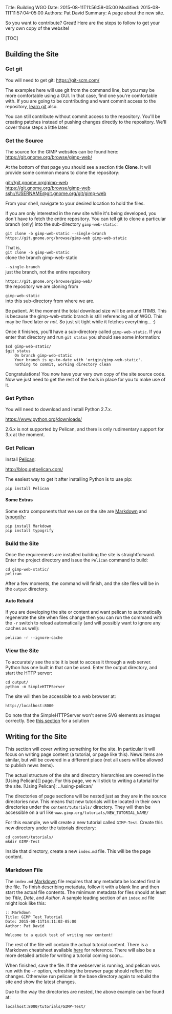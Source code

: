Title: Building WGO
Date: 2015-08-11T11:56:58-05:00
Modified: 2015-08-11T11:57:04-05:00
Authors: Pat David
Summary: A page about the new site.


So you want to contribute?
Great!
Here are the steps to follow to get your very own copy of the website!

[TOC]

## Building the Site

### Get git

You will need to get git: <https://git-scm.com/>

The examples here will use git from the command line, but you may be more comfortable using a GUI.
In that case, find one you're comfortable with.
If you are going to be contributing and want commit access to the repository, [learn git][] also.

[learn git]: https://git-scm.com/documentation

You can still contribute without commit access to the repository.
You'll be creating patches instead of pushing changes directly to the repository.
We'll cover those steps a little later.



### Get the Source

The source for the GIMP websites can be found here: <https://git.gnome.org/browse/gimp-web/>

At the bottom of that page you should see a section title **Clone**.
It will provide some common means to clone the repository:

[git://git.gnome.org/gimp-web](git://git.gnome.org/gimp-web)  
<https://git.gnome.org/browse/gimp-web>
<ssh://USERNAME@git.gnome.org/git/gimp-web>

From your shell, navigate to your desired location to hold the files.

If you are only interested in the new site while it's being developed, you don't have to fetch the entire repository.
You can tell git to clone a particular branch (only) into the sub-directory `gimp-web-static`:

`git clone -b gimp-web-static --single-branch https://git.gnome.org/browse/gimp-web gimp-web-static`

That is,  
`git clone -b gimp-web-static`  
clone the branch gimp-web-static

`--single-branch`  
just the branch, not the entire repository

`https://git.gnome.org/browse/gimp-web/`  
the repository we are cloning from

`gimp-web-static`  
into this sub-directory from where we are.

Be patient.
At the moment the total download size will be around 111MB.
This is because the gimp-web-static branch is still referencing all of WGO.
This may be fixed later *or not*.
So just sit tight while it fetches everything... :)

Once it finishes, you'll have a sub-directory called `gimp-web-static`.
If you enter that directory and run `git status` you should see some information:

    $cd gimp-web-static/
    $git status
        On branch gimp-web-static
        Your branch is up-to-date with 'origin/gimp-web-static'.
        nothing to commit, working directory clean

Congratulations!
You now have your very own copy of the site source code.
Now we just need to get the rest of the tools in place for you to make use of it.



### Get Python

You will need to download and install Python 2.7.x.

<https://www.python.org/downloads/>

2.6.x is not supported by Pelican, and there is only rudimentary support for 3.x at the moment.



### Get Pelican

Install [Pelican](http://blog.getpelican.com/):

<http://blog.getpelican.com/>

The easiest way to get it after installing Python is to use pip:

`pip install Pelican`



#### Some Extras

Some extra components that we use on the site are [Markdown][] and [typogrify][]:

`pip install Markdown`  
`pip install typogrify`

[Markdown]: http://daringfireball.net/projects/markdown/
[typogrify]: https://github.com/mintchaos/typogrify



### Build the Site

Once the requirements are installed building the site is straightforward.
Enter the project directory and issue the `Pelican` command to build:

    cd gimp-web-static/
    pelican

After a few moments, the command will finish, and the site files will be in the `output` directory.


#### Auto Rebuild

If you are developing the site or content and want pelican to automatically regenerate the site when files change then you can run the command with the `-r` switch to reload automatically (and will possibly want to ignore any caches as well):

    pelican -r --ignore-cache



### View the Site

To accurately see the site it is best to access it through a web server.
Python has one built in that can be used.
Enter the output directory, and start the HTTP server:

    cd output/
    python -m SimpleHTTPServer

The site will then be accessible to a web browser at:

    http://localhost:8000

Do note that the SimpleHTTPServer won't serve SVG elements as images correctly.
See [this section][] for a solution

[this section]: ../using-pelican/#python-simplehttpserver-svg



## Writing for the Site

This section will cover writing something for the site.
In particular it will focus on writing page content (a tutorial, or page like this).
News items are similar, but will be covered in a different place (not all users will be allowed
to publish news items).

The actual structure of the site and directory hierarchies are covered in the [Using Pelican][] page.
For this page, we will stick to writing a tutorial for the site.
[Using Pelican]: ../using-pelican/

The directories of page sections will be nested just as they are in the source directories now.
This means that new tutorials will be located in their own directories under the `content/tutorials/` directory.
They will then be accessible on a url like `www.gimp.org/tutorials/NEW_TUTORIAL_NAME/`

For this example, we will create a new tutorial called `GIMP-Test`.
Create this new directory under the tutorials directory:

    cd content/tutorials/
    mkdir GIMP-Test

Inside that directory, create a new `index.md` file.
This will be the page content.


### Markdown File

The `index.md` [Markdown][] file requires that any metadata be located first in the file.
To finish describing metadata, follow it with a blank line and then start the actual file contents.
The minimum metadata for files should at least be *Title*, *Date*, and *Author*.
A sample leading section of an `index.md` file might look like this:

    :::Markdown
    Title: GIMP Test Tutorial
    Date: 2015-08-11T14:11:02-05:00
    Author: Pat David

    Welcome to a quick test of writing new content!

The rest of the file will contain the actual tutorial content.
There is a Markdown cheatsheet available [here]({filename}../markdown.md) for reference.
There will also be a more detailed article for writing a tutorial coming soon...

When finished, save the file.
If the webserver is running, and pelican was run with the `-r` option, refreshing the browser page should reflect the changes.
Otherwise run pelican in the base directory again to rebuild the site and show the latest changes.

Due to the way the directories are nested, the above example can be found at:

    localhost:8000/tutorials/GIMP-Test/
